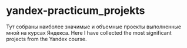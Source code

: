 # yandex-practicum_projekts
Тут собраны наиболее значимые и объемные проекты выполненные мной на курсах Яндекса.
Here I have collected the most significant projects from the Yandex course.
